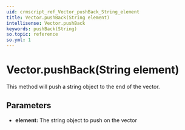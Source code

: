 ```yaml
---
uid: crmscript_ref_Vector_pushBack_String_element
title: Vector.pushBack(String element)
intellisense: Vector.pushBack
keywords: pushBack(String)
so.topic: reference
so.yml: 1
---
```


# Vector.pushBack(String element)

This method will push a string object to the end of the vector.

## Parameters

* **element:** The string object to push on the vector
